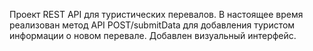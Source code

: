 Проект REST API для туристических перевалов. В настоящее время реализован метод API POST/submitData для добавления туристом информации о новом перевале. Добавлен визуальный интерфейс.